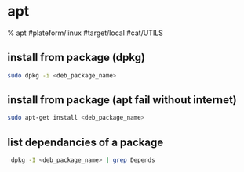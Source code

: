 # apt

% apt
#plateform/linux #target/local  #cat/UTILS 

## install from package (dpkg)
```bash
sudo dpkg -i <deb_package_name>
```

## install from package (apt fail without internet)
```bash
sudo apt-get install <deb_package_name>
```

## list dependancies of a package
```bash
 dpkg -I <deb_package_name> | grep Depends
 ```